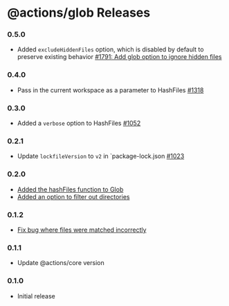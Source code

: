 # @actions/glob Releases

### 0.5.0
- Added `excludeHiddenFiles` option, which is disabled by default to preserve existing behavior [#1791: Add glob option to ignore hidden files](https://github.com/actions/toolkit/pull/1791)

### 0.4.0
- Pass in the current workspace as a parameter to HashFiles [#1318](https://github.com/actions/toolkit/pull/1318)

### 0.3.0
- Added a `verbose` option to HashFiles [#1052](https://github.com/actions/toolkit/pull/1052/files)

### 0.2.1
- Update `lockfileVersion` to `v2` in `package-lock.json [#1023](https://github.com/actions/toolkit/pull/1023) 

### 0.2.0
- [Added the hashFiles function to Glob](https://github.com/actions/toolkit/pull/830)
- [Added an option to filter out directories](https://github.com/actions/toolkit/pull/728)

### 0.1.2

- [Fix bug where files were matched incorrectly](https://github.com/actions/toolkit/pull/805)

### 0.1.1

- Update @actions/core version
### 0.1.0

- Initial release

